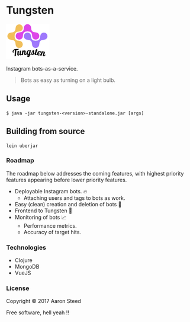 # Tungsten

![alt text](https://github.com/aaronsteed/tungsten/raw/master/resources/logo/tungsten.png "Tungsten logo")

Instagram bots-as-a-service. 
> Bots as easy as turning on a light bulb. 

## Usage

    $ java -jar tungsten-<version>-standalone.jar [args]
    
## Building from source 
```
lein uberjar
```
### Roadmap
The roadmap below addresses the coming features, with highest priority features appearing before lower priority features.

- Deployable Instagram bots. :fire:
    - Attaching users and tags to bots as work.
- Easy (clean) creation and deletion of bots :wrench:
- Frontend to Tungsten :sparkler:
- Monitoring of bots :chart_with_upwards_trend:
    - Performance metrics.
    - Accuracy of target hits.
 
### Technologies
- Clojure
- MongoDB
- VueJS

### License

Copyright © 2017 Aaron Steed

Free software, hell yeah :bangbang:
